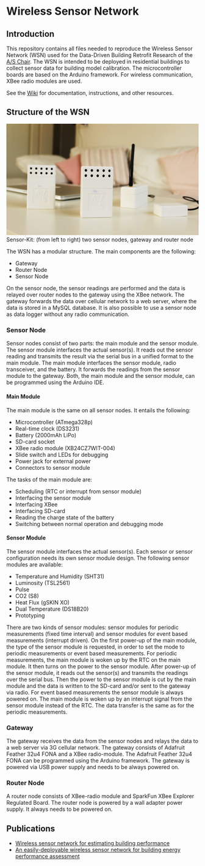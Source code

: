 # Wireless Sensor Network

## Introduction
This repository contains all files needed to reproduce the Wireless Sensor Network (WSN) used for the Data-Driven Building Retrofit Research of the [A/S Chair](http://www.systems.arch.ethz.ch/). 
The WSN is intended to be deployed in residential buildings to collect sensor data for building model calibration. The microcontroller boards are based on the Arduino framework. For wireless communication, XBee radio modules are used.

See the [Wiki](https://github.com/architecture-building-systems/Wireless-Sensor-Network/wiki) for documentation, instructions, and other resources.

## Structure of the WSN
![Sensor-Kit](Miscellaneous/Images/Sensor_Kit_3.png)  
Sensor-Kit: (from left to right) two sensor nodes, gateway and router node

The WSN has a modular structure. The main components are the following:
* Gateway
* Router Node
* Sensor Node

On the sensor node, the sensor readings are performed and the data is relayed over router nodes to the gateway using the XBee network. The gateway forwards the data over cellular network to a web server, where the data is stored in a MySQL database. It is also possible to use a sensor node as data logger without any radio communication.

### Sensor Node
Sensor nodes consist of two parts: the main module and the sensor module. The sensor module interfaces the actual sensor(s). It reads out the sensor reading and transmits the result via the serial bus in a unified format to the main module. The main module interfaces the sensor module, radio transceiver, and the battery. It forwards the readings from the sensor module to the gateway. Both, the main module and the sensor module, can be programmed using the Arduino IDE.

#### Main Module
The main module is the same on all sensor nodes. It entails the following:
* Microcontroller (ATmega328p)
* Real-time clock (DS3231)
* Battery (2000mAh LiPo)
* SD-card socket
* XBee radio module (XB24CZ7WIT-004)
* Slide switch and LEDs for debugging
* Power jack for external power
* Connectors to sensor module

The tasks of the main module are:
* Scheduling (RTC or interrupt from sensor module)
* Interfacing the sensor module
* Interfacing XBee
* Interfacing SD-card
* Reading the charge state of the battery
* Switching between normal operation and debugging mode

#### Sensor Module
The sensor module interfaces the actual sensor(s). Each sensor or sensor configuration needs its own sensor module design.
The following sensor modules are available:
* Temperature and Humidity (SHT31)
* Luminosity (TSL2561)
* Pulse
* CO2 (S8)
* Heat Flux (gSKIN XO)
* Dual Temperature (DS18B20)
* Prototyping

There are two kinds of sensor modules: sensor modules for periodic measurements (fixed time interval) and sensor modules for event based measurements (interrupt driven). On the first power-up of the main module, the type of the sensor module is requested, in order to set the mode to periodic measurements or event based measurements. For periodic measurements, the main module is woken up by the RTC on the main module. It then turns on the power to the sensor module. After power-up of the sensor module, it reads out the sensor(s) and transmits the readings over the serial bus. Then the power to the sensor module is cut by the main module and the data is written to the SD-card and/or sent to the gateway via radio.
For event based measurements the sensor module is always powered on. The main module is woken up by an interrupt signal from the sensor module instead of the RTC. The data transfer is the same as for the periodic measurements. 

### Gateway
The gateway receives the data from the sensor nodes and relays the data to a web server via 3G cellular network. The gateway consists of Adafruit Feather 32u4 FONA and a XBee radio-module. The Adafruit Feather 32u4 FONA can be programmed using the Arduino framework. The gateway is powered via USB power supply and needs to be always powered on.

### Router Node
A router node consists of XBee-radio module and SparkFun XBee Explorer Regulated Board. The router node is powered by a wall adapter power supply. It always needs to be powered on.

## Publications
 * [Wireless sensor network for estimating building performance](https://sciencedirect.com/science/article/pii/S0926580519307472)
 * [An easily-deployable wireless sensor network for building energy performance assessment](https://www.sciencedirect.com/science/article/pii/S1876610217329077)
